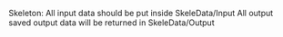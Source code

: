 Skeleton:
All input data should be put inside SkeleData/Input
All output saved output data will be returned in SkeleData/Output
